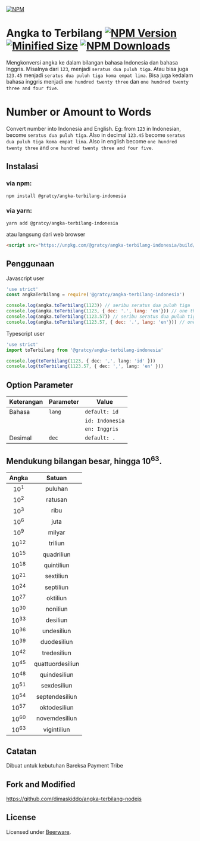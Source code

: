 [![NPM](https://nodei.co/npm/@gratcy/angka-terbilang-indonesia.svg?style=compact&color=brightgreen)](https://nodei.co/npm/@gratcy/angka-terbilang-indonesia/)

# Angka to Terbilang [![NPM Version](https://img.shields.io/badge/npm-v6.13.4-blue)](https://www.npmjs.com/package/@gratcy/angka-terbilang-indonesia) [![Minified Size](https://img.shields.io/badge/minified_size-3.7Kib-blue)](https://www.npmjs.com/package/@gratcy/angka-terbilang-indonesia) [![NPM Downloads](https://img.shields.io/badge/downloads-464K-green)](https://www.npmjs.com/package/@gratcy/angka-terbilang-indonesia)
Mengkonversi angka ke dalam bilangan bahasa Indonesia dan bahasa Inggris. Misalnya dari `123`, menjadi `seratus dua puluh tiga`. Atau bisa juga `123.45` menjadi `seratus dua puluh tiga koma empat lima`. Bisa juga kedalam bahasa inggris menjadi `one hundred twenty three` dan `one hundred twenty three and four five`.

# Number or Amount to Words
Convert number into Indonesia and English. Eg: from `123` in Indonesian, become `seratus dua puluh tiga`. Also in decimal `123.45` become `seratus dua puluh tiga koma empat lima`. Also in english become `one hundred twenty three` and `one hundred twenty three and four five`.

## Instalasi

### via **npm**:
```
npm install @gratcy/angka-terbilang-indonesia
```
### via **yarn**:
```
yarn add @gratcy/angka-terbilang-indonesia
```

atau langsung dari web browser

```html
<script src="https://unpkg.com/@gratcy/angka-terbilang-indonesia/build/index.min.js">
```

## Penggunaan
Javascript user
```js
'use strict'
const angkaTerbilang = require('@gratcy/angka-terbilang-indonesia')

console.log(angka.toTerbilang(1123)) // seribu seratus dua puluh tiga
console.log(angka.toTerbilang(1123, { dec: '.', lang: 'en'})) // one thousand one hundred twenty three
console.log(angka.toTerbilang(1123.57)) // seribu seratus dua puluh tiga koma lima tujuh
console.log(angka.toTerbilang(1123.57, { dec: '.', lang: 'en'})) // one thousand one hundred twenty three

```

Typescript user
```ts
'use strict'
import toTerbilang from '@gratcy/angka-terbilang-indonesia'

console.log(toTerbilang(1123, { dec: ',', lang: 'id' }))
console.log(toTerbilang(1123.57, { dec: ',', lang: 'en' }))

```

## Option Parameter
| Keterangan    | Parameter  | Value               |
| --------------|------------|---------------------|
| Bahasa        | `lang`     | `default: id `      |
|               |            | `id: Indonesia`     |
|               |            | `en: Inggris`       |
| Desimal   	| `dec`      | `default: .`        |

## Mendukung bilangan besar, hingga 10<sup>63</sup>.

| Angka           | Satuan           |
|:---------------:|:----------------:|
| 10<sup>1</sup>  | puluhan          |
| 10<sup>2</sup>  | ratusan          |
| 10<sup>3</sup>  | ribu             |
| 10<sup>6</sup>  | juta             |
| 10<sup>9</sup>  | milyar           |
| 10<sup>12</sup> | triliun          |
| 10<sup>15</sup> | quadriliun       |
| 10<sup>18</sup> | quintiliun       |
| 10<sup>21</sup> | sextiliun        |
| 10<sup>24</sup> | septiliun        |
| 10<sup>27</sup> | oktiliun         |
| 10<sup>30</sup> | noniliun         |
| 10<sup>33</sup> | desiliun         |
| 10<sup>36</sup> | undesiliun       |
| 10<sup>39</sup> | duodesiliun      |
| 10<sup>42</sup> | tredesiliun      |
| 10<sup>45</sup> | quattuordesiliun |
| 10<sup>48</sup> | quindesiliun     |
| 10<sup>51</sup> | sexdesiliun      |
| 10<sup>54</sup> | septendesiliun   |
| 10<sup>57</sup> | oktodesiliun     |
| 10<sup>60</sup> | novemdesiliun    |
| 10<sup>63</sup> | vigintiliun      |

## Catatan
Dibuat untuk kebutuhan Bareksa Payment Tribe

## Fork and Modified 
https://github.com/dimaskiddo/angka-terbilang-nodejs

## License
Licensed under [Beerware](./LICENSE).
